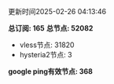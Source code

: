 更新时间2025-02-26 04:13:46

**总订阅: 165**
**总节点: 52082**
- vless节点: 31820
- hysteria2节点: 3

**google ping有效节点: 368**
